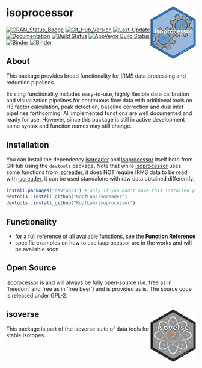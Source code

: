 
<!-- README.md is generated from README.Rmd. Please edit that file -->

# isoprocessor <a href='https://isoreader.kopflab.org'><img src='man/figures/isoprocessor_logo_thumb.png' align="right" height="138.5"/></a>

[![CRAN\_Status\_Badge](http://www.r-pkg.org/badges/version/isoprocessor)](https://cran.r-project.org/package=isoprocessor)
[![Git\_Hub\_Version](https://img.shields.io/badge/GitHub-0.2.7.9000-orange.svg?style=flat-square)](/commits)
[![Last-Update](https://img.shields.io/badge/updated-2019--01--25-yellowgreen.svg)](/commits)
[![Documentation](https://img.shields.io/badge/docs-online-green.svg)](https://kopflab.github.io/isoprocessor/)
[![Build
Status](https://travis-ci.org/KopfLab/turnoveR.svg?branch=master)](https://travis-ci.org/KopfLab/isoprocessor)
[![AppVeyor Build
Status](https://ci.appveyor.com/api/projects/status/github/KopfLab/isoprocessor?branch=master&svg=true)](https://ci.appveyor.com/project/KopfLab/isoprocessor)
[![Binder](https://img.shields.io/badge/launch-RStudio-blue.svg)](https://mybinder.org/v2/gh/KopfLab/isoprocessor/binder?urlpath=rstudio)
[![Binder](https://img.shields.io/badge/launch-Jupyter-orange.svg)](https://mybinder.org/v2/gh/KopfLab/isoprocessor/binder?urlpath=lab)

## About

This package provides broad functionality for IRMS data processing and
reduction pipelines.

Existing functionality includes easy-to-use, highly flexible data
calibration and visualization pipelines for continuous flow data with
additional tools on H3 factor calculation, peak detection, baseline
correction and dual inlet pipelines forthcoming. All implemented
functions are well documented and ready for use. However, since this
package is still in active development some syntax and function names
may still change.

## Installation

You can install the dependency
[isoreader](https://kopflab.github.io/isoreader/) and
[isoprocessor](https://kopflab.github.io/isoprocessor/) itself both from
GitHub using the `devtools` package. Note that while
[isoprocessor](https://kopflab.github.io/isoprocessor/) uses some
functions from [isoreader](https://kopflab.github.io/isoreader/), it
does NOT require IRMS data to be read with
[isoreader](https://kopflab.github.io/isoreader/), it can be used
standalone with raw data obtained differently.

``` r
install.packages("devtools") # only if you don't have this installed yet
devtools::install_github("KopfLab/isoreader")
devtools::install_github("KopfLab/isoprocessor")
```

## Functionality

  - for a full reference of all available functions, see the **[Function
    Reference](https://kopflab.github.io/isoprocessor/reference/)**
  - specific examples on how to use isoprocessor are in the works and
    will be available soon

## Open Source

[isoprocessor](https://kopflab.github.io/isoprocessor/) is and will
always be fully open-source (i.e. free as in ‘freedom’ and free as in
‘free beer’) and is provided as is. The source code is released under
GPL-2.

## isoverse <a href='http://www.isoverse.org'><img src='man/figures/isoverse_logo_thumb.png' align="right" height="138.5"/></a>

This package is part of the isoverse suite of data tools for stable
isotopes.
